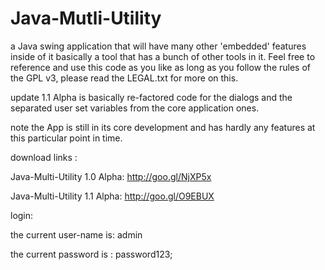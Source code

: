 Java-Mutli-Utility
==================
a Java swing application that will have many other 'embedded' features inside of it basically a tool that has 
a bunch of other tools in it. Feel free to reference and use this code as you like
as long as you follow the rules of the GPL v3, please read the LEGAL.txt for more on this.


update 1.1 Alpha is basically re-factored code for the dialogs and the separated user set variables from the core application ones.


note the App is still in its core development and has hardly any features at this particular point in time.


download links :


Java-Multi-Utility 1.0 Alpha: http://goo.gl/NjXP5x

Java-Multi-Utility 1.1 Alpha: http://goo.gl/O9EBUX


login:


the current user-name is: admin 


the current password is : password123;
